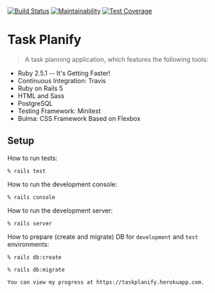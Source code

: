 [![Build Status](https://travis-ci.org/tflem/TaskPlanify.svg?branch=master)](https://travis-ci.org/tflem/TaskPlanify)
[![Maintainability](https://api.codeclimate.com/v1/badges/70ad0217d63f10aac886/maintainability)](https://codeclimate.com/github/tflem/TaskPlanify/maintainability)
[![Test Coverage](https://api.codeclimate.com/v1/badges/58f15c5b5b1bb221a147/test_coverage)](https://codeclimate.com/github/tflem/TaskPlanify/test_coverage)

# Task Planify

> A task planning application, which features the following tools:

* Ruby 2.5.1 -- It's Getting Faster!
* Continuous Integration: Travis
* Ruby on Rails 5
* HTML and Sass
* PostgreSQL 
* Testing Framework: Minitest
* Bulma: CSS Framework Based on Flexbox

## Setup

How to run tests:

```
% rails test
```

How to run the development console:

```
% rails console
```

How to run the development server:

```
% rails server
```

How to prepare (create and migrate) DB for `development` and `test` environments:

```
% rails db:create

% rails db:migrate
```

```
You can view my progress at https://taskplanify.herokuapp.com.
```